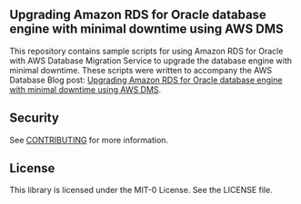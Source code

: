## Upgrading Amazon RDS for Oracle database engine with minimal downtime using AWS DMS

This repository contains sample scripts for using Amazon RDS for Oracle with AWS Database Migration Service to upgrade the database engine with minimal downtime. These scripts were written to accompany the AWS Database Blog post: [Upgrading Amazon RDS for Oracle database engine with minimal downtime using AWS DMS](https://aws.amazon.com/blogs/database/upgrading-amazon-rds-for-oracle-database-engine-with-minimal-downtime-using-aws-dms/).

## Security

See [CONTRIBUTING](CONTRIBUTING.md#security-issue-notifications) for more information.

## License

This library is licensed under the MIT-0 License. See the LICENSE file.